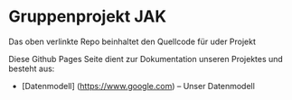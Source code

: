 # Gruppenprojekt JAK

Das oben verlinkte Repo beinhaltet den Quellcode für uder Projekt

Diese Github Pages Seite dient zur Dokumentation unseren Projektes und besteht aus:


- [Datenmodell] (https://www.google.com) – Unser Datenmodell
